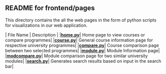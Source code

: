 ## **README for frontend/pages**

This directory contains the all the web pages in the form of python scripts for visualizations in our web application.

| File Name | Description |
|[**home.py**](home.py)| Home page to view courses or compare programmes|
|[**course.py**](course.py)| General course information page for respective university programmes|
|[**compare.py**](compare.py)| Course comparison page between two selected programmes|
|[**module.py**](module.py)| Module Information page|
|[**modcompare.py**](modcompare.py)| Module comparison page for two similar university modules|
|[**search.py**](search.py)| Generates search results based on input in the search bar|